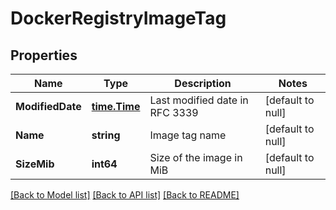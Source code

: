 # DockerRegistryImageTag

## Properties
Name | Type | Description | Notes
------------ | ------------- | ------------- | -------------
**ModifiedDate** | [**time.Time**](time.Time.md) | Last modified date in RFC 3339 | [default to null]
**Name** | **string** | Image tag name | [default to null]
**SizeMib** | **int64** | Size of the image in MiB | [default to null]

[[Back to Model list]](../README.md#documentation-for-models) [[Back to API list]](../README.md#documentation-for-api-endpoints) [[Back to README]](../README.md)
